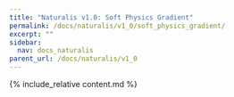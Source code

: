 ```yaml
---
title: "Naturalis v1.0: Soft Physics Gradient"
permalink: /docs/naturalis/v1_0/soft_physics_gradient/
excerpt: ""
sidebar:
  nav: docs_naturalis
parent_url: /docs/naturalis/v1_0
---
```


{% include_relative content.md %}
